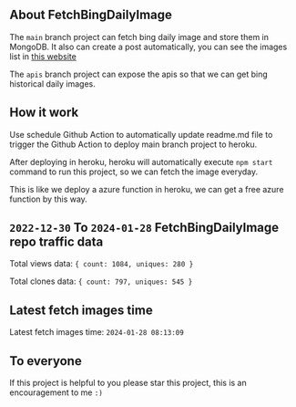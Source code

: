 ## About FetchBingDailyImage

The `main` branch project can fetch bing daily image and store them in MongoDB.
It also can create a post automatically, you can see the images list in [this website](https://oursalbum.netlify.app)

The `apis` branch project can expose the apis so that we can get bing historical daily images.

## How it work

Use schedule Github Action to automatically update readme.md file to trigger the Github Action to deploy main branch project to heroku.

After deploying in heroku, heroku will automatically execute `npm start` command to run this project, so we can fetch the image everyday.

This is like we deploy a azure function in heroku, we can get a free azure function by this way.

## `2022-12-30` To `2024-01-28` FetchBingDailyImage repo traffic data

Total views data: `{ count: 1084, uniques: 280 }`

Total clones data: `{ count: 797, uniques: 545 }`

## Latest fetch images time

Latest fetch images time: `2024-01-28 08:13:09`

## To everyone

If this project is helpful to you please star this project, this is an encouragement to me `:)`



